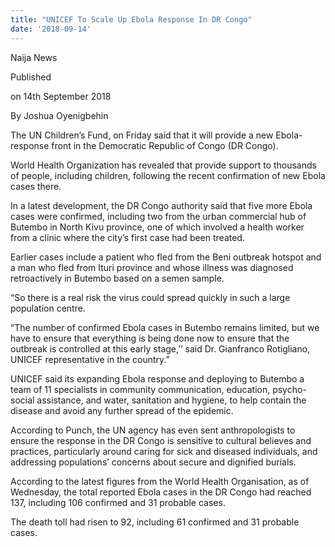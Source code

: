 ```yaml
---
title: "UNICEF To Scale Up Ebola Response In DR Congo"
date: '2018-09-14'
---
```

Naija News

Published

on 14th September 2018

By Joshua Oyenigbehin

The UN Children’s Fund, on Friday said that it will provide a new Ebola-response front in the Democratic Republic of Congo (DR Congo).

World Health Organization has revealed that provide support to thousands of people, including children, following the recent confirmation of new Ebola cases there.

In a latest development, the DR Congo authority said that five more Ebola cases were confirmed, including two from the urban commercial hub of Butembo in North Kivu province, one of which involved a health worker from a clinic where the city’s first case had been treated.

Earlier cases include a patient who fled from the Beni outbreak hotspot and a man who fled from Ituri province and whose illness was diagnosed retroactively in Butembo based on a semen sample.

“So there is a real risk the virus could spread quickly in such a large population centre.

“The number of confirmed Ebola cases in Butembo remains limited, but we have to ensure that everything is being done now to ensure that the outbreak is controlled at this early stage,’’ said Dr. Gianfranco Rotigliano, UNICEF representative in the country.”

UNICEF said its expanding Ebola response and deploying to Butembo a team of 11 specialists in community communication, education, psycho-social assistance, and water, sanitation and hygiene, to help contain the disease and avoid any further spread of the epidemic.

According to Punch, the UN agency has even sent anthropologists to ensure the response in the DR Congo is sensitive to cultural believes and practices, particularly around caring for sick and diseased individuals, and addressing populations’ concerns about secure and dignified burials.

According to the latest figures from the World Health Organisation, as of Wednesday, the total reported Ebola cases in the DR Congo had reached 137, including 106 confirmed and 31 probable cases.

The death toll had risen to 92, including 61 confirmed and 31 probable cases.
